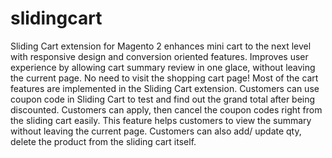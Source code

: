 # slidingcart
Sliding Cart extension for Magento 2 enhances mini cart to the next level with responsive design and conversion oriented features. Improves user experience by allowing cart summary review in one glace, without leaving the current page. No need to visit the shopping cart page! Most of the cart features are implemented in the Sliding Cart extension.  Customers can use coupon code in Sliding Cart to test and find out the grand total after being discounted. Customers can apply, then cancel the coupon codes right from the sliding cart easily. This feature helps customers to view the summary without leaving the current page. Customers can also add/ update qty, delete the product from the sliding cart itself.
